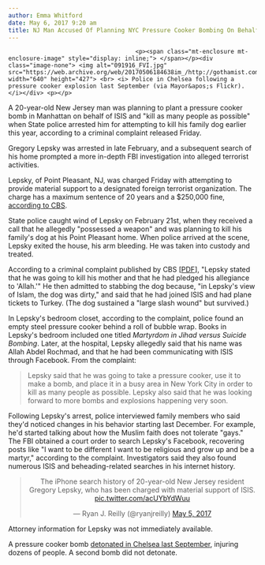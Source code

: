 ```yaml
---
author: Emma Whitford
date: May 6, 2017 9:20 am
title: NJ Man Accused Of Planning NYC Pressure Cooker Bombing On Behalf Of ISIS
---
```


	
										<p><span class="mt-enclosure mt-enclosure-image" style="display: inline;"> </span></p><div class="image-none"> <img alt="091916_FVI.jpg" src="https://web.archive.org/web/20170506184638im_/http://gothamist.com/attachments/nyc_ewhitford/091916_FVI.jpg" width="640" height="427"> <br> <i> Police in Chelsea following a pressure cooker explosion last September (via Mayor&apos;s Flickr). </i></div> <p></p>

<p>A 20-year-old New Jersey man was planning to plant a pressure cooker bomb in Manhattan on behalf of ISIS and &quot;kill as many people as possible&quot; when State police arrested him for attempting to kill his family dog earlier this year, according to a criminal complaint released Friday. </p>

<p>Gregory Lepsky was arrested in late February, and a subsequent search of his home prompted a more in-depth FBI investigation into alleged terrorist activities. </p>

<p>Lepsky, of Point Pleasant, NJ, was charged Friday with attempting to provide material support to a designated foreign terrorist organization. The charge has a maximum sentence of 20 years and a $250,000 fine, <a href="https://web.archive.org/web/20170506184638/http://newyork.cbslocal.com/2017/05/05/nj-man-isis-pressure-cooker-bomb-plot-nyc/">according to CBS</a>.</p>

<p>State police caught wind of Lepsky on February 21st, when they received a call that he allegedly &quot;possessed a weapon&quot; and was planning to kill his family&apos;s dog at his Point Pleasant home. When police arrived at the scene, Lepsky exited the house, his arm bleeding. He was taken into custody and treated. </p>

<p>According to a criminal complaint published by CBS [<a href="https://web.archive.org/web/20170506184638/https://cbsnewyork.files.wordpress.com/2017/05/web-extra-full-complaint-against-gregory-lepsky.pdf">PDF</a>], &quot;Lepsky stated that he was going to kill his mother and that he had pledged his allegiance to &apos;Allah.&apos;&quot; He then admitted to stabbing the dog because, &quot;in Lepsky&apos;s view of Islam, the dog was dirty,&quot; and said that he had joined ISIS and had plane tickets to Turkey. (The dog sustained a &quot;large slash wound&quot; but survived.) </p>

<p>In Lepsky&apos;s bedroom closet, according to the complaint, police found an empty steel pressure cooker behind a roll of bubble wrap. Books in Lepsky&apos;s bedroom included one titled <em>Martyrdom in Jihad versus Suicide Bombing</em>. Later, at the hospital, Lepsky allegedly said that his name was Allah Abdel Rochmad, and that he had been communicating with ISIS through Facebook. From the complaint: </p>

<blockquote>Lepsky said that he was going to take a pressure cooker, use it to make a bomb, and place it in a busy area in New York City in order to kill as many people as possible. Lepsky also said that he was looking forward to more bombs and explosions happening very soon.</blockquote>

<p>Following Lepsky&apos;s arrest, police interviewed family members who said they&apos;d noticed changes in his behavior starting last December. For example, he&apos;d started talking about how the Muslim faith does not tolerate &quot;gays.&quot; The FBI obtained a court order to search Lepsky&apos;s Facebook, recovering posts like &quot;I want to be different I want to be religious and grow up and be a martyr,&quot; according to the complaint. Investigators said they also found numerous ISIS and beheading-related searches in his internet history. </p>

<center><blockquote class="twitter-tweet" data-lang="en"><p lang="en" dir="ltr">The iPhone search history of 20-year-old New Jersey resident Gregory Lepsky, who has been charged with material support of ISIS. <a href="https://web.archive.org/web/20170506184638/https://t.co/acUYbYdWuu">pic.twitter.com/acUYbYdWuu</a></p>&#x2014; Ryan J. Reilly (@ryanjreilly) <a href="https://web.archive.org/web/20170506184638/https://twitter.com/ryanjreilly/status/860530838517284864">May 5, 2017</a></blockquote>
<script async src="//web.archive.org/web/20170506184638js_/http://platform.twitter.com/widgets.js" charset="utf-8"></script></center>

<p>Attorney information for Lepsky was not immediately available. </p>

<p>A pressure cooker bomb <a href="https://web.archive.org/web/20170506184638/http://gothamist.com/2016/09/20/ahmad_khan_rahami_charged.php">detonated in Chelsea last September</a>, injuring dozens of people. A second bomb did not detonate. </p>					
										
									
				